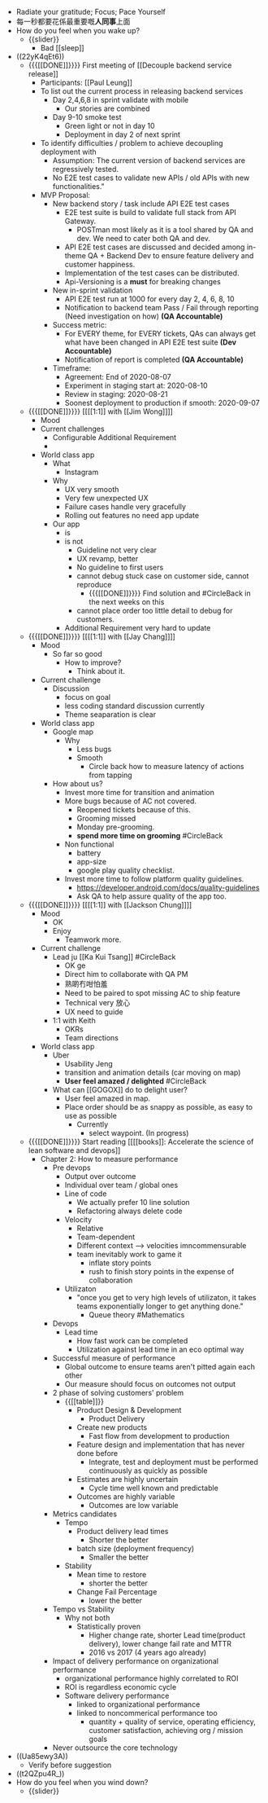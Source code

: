 - Radiate your gratitude; Focus; Pace Yourself
- 每一秒都要花係最重要嘅**人同事**上面
- How do you feel when you wake up?
    - {{slider}}
        - Bad [[sleep]]
- ((22yK4qEt6))
    - {{{[[DONE]]}}}} First meeting of [[Decouple backend service release]]
        - Participants: [[Paul Leung]]
        - To list out the current process in releasing backend services
            - Day 2,4,6,8 in sprint validate with mobile
                - Our stories are combined
            - Day 9-10 smoke test
                - Green light or not in day 10
                - Deployment in day 2 of next sprint
        - To identify difficulties / problem to achieve decoupling deployment with
            - Assumption: The current version of backend services are regressively tested.
            - No E2E test cases to validate new APIs / old APIs with new functionalities."
        - MVP Proposal:
            - New backend story / task include API E2E test cases
                - E2E test suite is build to validate full stack from API Gateway.
                    - POSTman most likely as it is a tool shared by QA and dev. We need to cater both QA and dev.
                - API E2E test cases are discussed and decided among in-theme QA + Backend Dev to ensure feature delivery and customer happiness.
                - Implementation of the test cases can be distributed.
                - Api-Versioning is a **must** for breaking changes
            - New in-sprint validation
                - API E2E test run at 1000 for every day 2, 4, 6, 8, 10
                - Notification to backend team Pass / Fail through reporting (Need investigation on how) **__(QA Accountable)__**
            - Success metric:
                - For EVERY theme, for EVERY tickets, QAs can always get what have been changed in API E2E test suite **__(Dev Accountable)__**
                - Notification of report is completed **__(QA Accountable)__**
            - Timeframe:
                - Agreement: End of 2020-08-07
                - Experiment in staging start at: 2020-08-10
                - Review in staging: 2020-08-21
                - Soonest deployment to production if smooth: 2020-09-07
    - {{{[[DONE]]}}}} [[[[1:1]] with [[Jim Wong]]]]
        - Mood
        - Current challenges
            - Configurable Additional Requirement
            - 
        - World class app
            - What
                - Instagram
            - Why
                - UX very smooth
                - Very few unexpected UX
                - Failure cases handle very gracefully
                - Rolling out features no need app update
            - Our app
                - is
                - is not
                    - Guideline not very clear
                    - UX revamp, better
                    - No guideline to first users
                    - cannot debug stuck case on customer side, cannot reproduce
                        - {{{[[DONE]]}}}} Find solution and #CircleBack in the next weeks on this
                    - cannot place order too little detail to debug for customers.
                - Additional Requirement very hard to update
    - {{{[[DONE]]}}}} [[[[1:1]] with [[Jay Chang]]]]
        - Mood
            - So far so good
                - How to improve?
                    - Think about it.
        - Current challenge
            - Discussion
                - focus on goal
                - less coding standard discussion currently
                - Theme seaparation is clear
        - World class app
            - Google map
                - Why
                    - Less bugs
                    - Smooth
                        - Circle back how to measure latency of actions from tapping
            - How about us?
                - Invest more time for transition and animation
                - More bugs because of AC not covered.
                    - Reopened tickets because of this.
                    - Grooming missed
                    - Monday pre-grooming.
                    - **spend more time on grooming** #CircleBack
                - Non functional
                    - battery
                    - app-size
                    - google play quality checklist.
                - Invest more time to follow platform quality guidelines.
                    - https://developer.android.com/docs/quality-guidelines
                    - Ask QA to help assure quality of the app too.
    - {{{[[DONE]]}}}} [[[[1:1]] with [[Jackson Chung]]]]
        - Mood
            - OK
            - Enjoy
                - Teamwork more.
        - Current challenge
            - Lead ju [[Ka Kui Tsang]] #CircleBack
                - OK ge
                - Direct him to collaborate with QA PM
                - 熟啲冇咁怕羞
                - Need to be paired to spot missing AC to ship feature
                - Technical very 放心
                - UX need to guide
            - 1:1 with Keith
                - OKRs
                - Team directions
        - World class app
            - Uber
                - Usability Jeng
                - transition and animation details (car moving on map)
                - **User feel amazed / delighted**  #CircleBack
            - What can [[GOGOX]] do to delight user?
                - User feel amazed in map.
                - Place order should be as snappy as possible, as easy to use as possible
                    - Currently
                        - select waypoint. (In progress)
    - {{{[[DONE]]}}}} Start reading [[[[books]]: Accelerate the science of lean software and devops]]
        - Chapter 2: How to measure performance
            - Pre devops
                - Output over outcome
                - Individual over team / global ones
                - Line of code
                    - We actually prefer 10 line solution
                    - Refactoring always delete code
                - Velocity
                    - Relative
                    - Team-dependent
                    - Different context --> velocities imncommensurable
                    - team inevitably work to game it
                        - inflate story points
                        - rush to finish story points in the expense of collaboration
                - Utilizaton
                    - "once you get to very high levels of utilizaton, it takes teams exponentially longer to get anything done."
                        - Queue theory #Mathematics
            - Devops
                - Lead time
                    - How fast work can be completed
                    - Utilization against lead time in an eco optimal way
            - Successful measure of performance
                - Global outcome to ensure teams aren't pitted again each other
                - Our measure should focus on outcomes not output
            - 2 phase of solving customers' problem
                - {{[[table]]}}
                    - Product Design & Development
                        - Product Delivery
                    - Create new products
                        - Fast flow from development to production
                    - Feature design and implementation that has never done before
                        - Integrate, test and deployment must be performed continuously as quickly as possible
                    - Estimates are highly uncertain
                        - Cycle time well known and predictable
                    - Outcomes are highly variable
                        - Outcomes are low variable
            - Metrics candidates
                - Tempo
                    - Product delivery lead times
                        - Shorter the better
                    - batch size (deployment frequency)
                        - Smaller the better
                - Stability
                    - Mean time to restore
                        - shorter the better
                    - Change Fail Percentage
                        - lower the better
            - Tempo vs Stability
                - Why not both
                    - Statistically proven
                        - Higher change rate, shorter Lead time(product delivery), lower change fail rate and MTTR
                        - 2016 vs 2017 (4 years ago already)
            - Impact of delivery performance on organizational performance
                - organizational performance highly correlated to ROI
                - ROI is regardless economic cycle
                - Software delivery performance
                    - linked to organizational performance
                    - linked to noncommerical performance too
                        - quantity + quality of service, operating efficiency, customer satisfaction, achieving org / mission goals
            - Never outsource the core technology
- ((Ua85ewy3A))
    - Verify before suggestion
- ((t2QZpu4R_))
- How do you feel when you wind down?
    - {{slider}}

